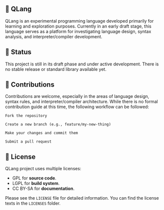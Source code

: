 ## 📘 QLang

QLang is an experimental programming language developed primarily for learning and exploration purposes. Currently in an early draft stage, this language serves as a platform for investigating language design, syntax analysis, and interpreter/compiler development.


## 🚧 Status

This project is still in its draft phase and under active development. There is no stable release or standard library available yet.


## 🤝 Contributions

Contributions are welcome, especially in the areas of language design, syntax rules, and interpreter/compiler architecture.
While there is no formal contribution guide at this time, the following workflow can be followed:

    Fork the repository

    Create a new branch (e.g., feature/my-new-thing)

    Make your changes and commit them

    Submit a pull request


## 📜 License

QLang project uses multiple licenses:

- GPL for **source code**.
- LGPL for **build system**.
- CC BY-SA for **documentation**.

Please see the `LICENSE` file for detailed information.
You can find the license texts in the `LICENSES` folder.
